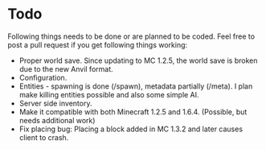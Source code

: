 Todo
==========

Following things needs to be done or are planned to be coded. 
Feel free to post a pull request if you get following things working:

* Proper world save. Since updating to MC 1.2.5, the world save is broken due to the new Anvil format.
* Configuration.
* Entities - spawning is done (/spawn), metadata partially (/meta). I plan make killing entities possible
  and also some simple AI.
* Server side inventory.
* Make it compatible with both Minecraft 1.2.5 and 1.6.4. (Possible, but needs additional work)
* Fix placing bug: Placing a block added in MC 1.3.2 and later causes client to crash.
